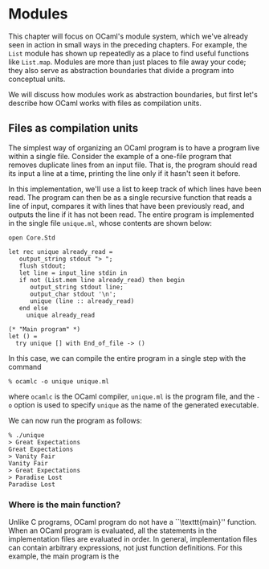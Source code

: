 # Modules

This chapter will focus on OCaml's module system, which we've already
seen in action in small ways in the preceding chapters.  For example,
the `List` module has shown up repeatedly as a place to find useful
functions like `List.map`.  Modules are more than just places to file
away your code; they also serve as abstraction boundaries that divide
a program into conceptual units.  

We will discuss how modules work as abstraction boundaries, but first
let's describe how OCaml works with files as compilation units.

## Files as compilation units

The simplest way of organizing an OCaml program is to have a program live
within a single file. Consider the example of a one-file program that removes
duplicate lines from an input file. That is, the program should read its input
a line at a time, printing the line only if it hasn't seen it before.

In this implementation, we'll use a list to keep track of which lines
have been read. The program can then be as a single recursive function
that reads a line of input, compares it with lines that have been
previously read, and outputs the line if it has not been read. The
entire program is implemented in the single file `unique.ml`, whose
contents are shown below:

~~~~~~~~~~~~~~~~~~~~~~
open Core.Std

let rec unique already_read =
   output_string stdout "> ";
   flush stdout;
   let line = input_line stdin in
   if not (List.mem line already_read) then begin
      output_string stdout line;
      output_char stdout '\n';
      unique (line :: already_read)
   end else
     unique already_read

(* "Main program" *)
let () =
  try unique [] with End_of_file -> ()
~~~~~~~~~~~~~~~~~~~~~~

In this case, we can compile the entire program in a single step with
the command

~~~~~~~~~~~~~~
% ocamlc -o unique unique.ml
~~~~~~~~~~~~~~

where `ocamlc` is the OCaml compiler, `unique.ml` is the program file,
and the `-o` option is used to specify `unique` as the name of the
generated executable.

We can now run the program as follows:

~~~~~~~~~~~~~~
% ./unique
> Great Expectations
Great Expectations
> Vanity Fair
Vanity Fair
> Great Expectations
> Paradise Lost
Paradise Lost
~~~~~~~~~~~~~~

### Where is the main function?

Unlike C programs, OCaml program do not have a ``\texttt{main}''
function. When an OCaml program is evaluated, all the statements in
the implementation files are evaluated in order.  In general,
implementation files can contain arbitrary expressions, not just
function definitions. For this example, the main program is the
